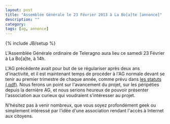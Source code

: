 ```yaml
---
layout: post
title: "Assemblée Générale le 23 Février 2013 à La Bo[a]te [annonce]"
description: ""
category:
tags: [ag, annonce]
---
```

{% include JB/setup %}

L'Assemblée Générale ordinaire de Teleragno aura lieu ce samedi 23 Février à La Bo\[a\]te, à 14h.

L'AG précédente avait pour but de se régulariser après deux ans d'inactivité, et il est maintenant temps de procéder à l'AG normale devant se tenir au premier trimestre de chaque année, comme prévu dans [les statuts (.pdf)](http://www.teleragno.fr/assets/files/statuts_teleragno.pdf).
Nous ferons un point sur l'avancement du projet, sur les péripéties depuis la dernière AG, et nous serions heureux de pouvoir présenter l'association aux curieux qui voudraient s'intéresser au projet.

N'hésitez pas à venir nombreux, que vous soyez profondément geek ou simplement intéressé par l'idée d'une association rendant l'accès à Internet aux citoyens.
